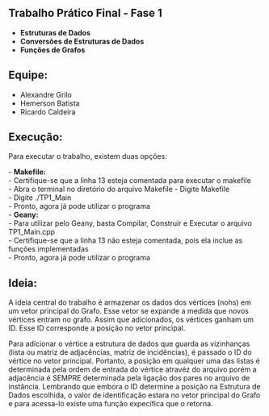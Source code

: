 ## Trabalho Prático Final - Fase 1

-   <b> Estruturas de Dados </b>
-   <b> Conversões de Estruturas de Dados </b>
-   <b> Funções de Grafos </b>

## Equipe:
*   Alexandre Grilo
*   Hemerson Batista
*   Ricardo Caldeira

## Execução:

<p> Para executar o trabalho, existem duas opções: </p>
-   <b> Makefile: </b> <br>
    -   Certifique-se que a linha 13 esteja comentada para executar o makefile <br>
    -   Abra o terminal no diretório do arquivo Makefile
   -   Digite Makefile <br>
   -   Digite ./TP1_Main <br>
   -   Pronto, agora já pode utilizar o programa <br>
-  <b> Geany: </b> <br>
   -   Para utilizar pelo Geany, basta Compilar, Construir e Executar o arquivo TP1_Main.cpp <br>
   -   Certifique-se que a linha 13 não esteja comentada, pois ela inclue as funções implementadas <br>
   -   Pronto, agora já pode utilizar o programa <br>

## Ideia:

<p> A ideia central do trabalho é armazenar os dados dos vértices (nohs) em um vetor principal do Grafo. Esse vetor se expande a medida que novos vértices entram no grafo. Assim que adicionados, os vértices ganham um ID. Esse ID corresponde a posição no vetor principal. </p>
<p> Para adicionar o vértice a estrutura de dados que guarda as vizinhanças (lista ou matriz de adjacências, matriz de incidências), é passado o ID do vértice no vetor principal. Portanto, a posição em qualquer uma das listas é determinada pela ordem de entrada do vértice atravéz do arquivo porém a adjacência é SEMPRE determinada pela ligação dos pares no arquivo de instância. Lembrando que embora o ID determine a posição na Estrutura de Dados escolhida, o valor de identificação estara no vetor principal do Grafo e para acessa-lo existe uma função expecífica que o retorna. </p>
